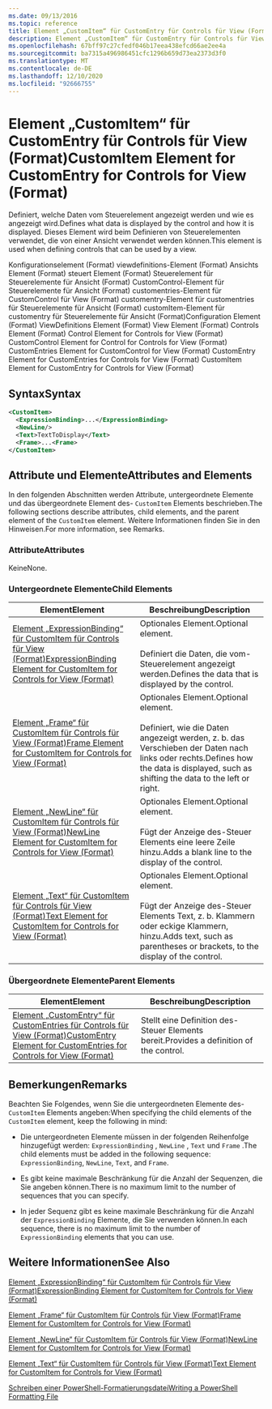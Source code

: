 ```yaml
---
ms.date: 09/13/2016
ms.topic: reference
title: Element „CustomItem“ für CustomEntry für Controls für View (Format)
description: Element „CustomItem“ für CustomEntry für Controls für View (Format)
ms.openlocfilehash: 67bff97c27cfedf046b17eea438efcd66ae2ee4a
ms.sourcegitcommit: ba7315a496986451cfc1296b659d73ea2373d3f0
ms.translationtype: MT
ms.contentlocale: de-DE
ms.lasthandoff: 12/10/2020
ms.locfileid: "92666755"
---
```

# <a name="customitem-element-for-customentry-for-controls-for-view-format"></a><span data-ttu-id="e3ecd-103">Element „CustomItem“ für CustomEntry für Controls für View (Format)</span><span class="sxs-lookup"><span data-stu-id="e3ecd-103">CustomItem Element for CustomEntry for Controls for View (Format)</span></span>

<span data-ttu-id="e3ecd-104">Definiert, welche Daten vom Steuerelement angezeigt werden und wie es angezeigt wird.</span><span class="sxs-lookup"><span data-stu-id="e3ecd-104">Defines what data is displayed by the control and how it is displayed.</span></span> <span data-ttu-id="e3ecd-105">Dieses Element wird beim Definieren von Steuerelementen verwendet, die von einer Ansicht verwendet werden können.</span><span class="sxs-lookup"><span data-stu-id="e3ecd-105">This element is used when defining controls that can be used by a view.</span></span>

<span data-ttu-id="e3ecd-106">Konfigurationselement (Format) viewdefinitions-Element (Format) Ansichts Element (Format) steuert Element (Format) Steuerelement für Steuerelemente für Ansicht (Format) CustomControl-Element für Steuerelemente für Ansicht (Format) customentries-Element für CustomControl für View (Format) customentry-Element für customentries für Steuerelemente für Ansicht (Format) customItem-Element für customentry für Steuerelemente für Ansicht (Format)</span><span class="sxs-lookup"><span data-stu-id="e3ecd-106">Configuration Element (Format) ViewDefinitions Element (Format) View Element (Format) Controls Element (Format) Control Element for Controls for View (Format) CustomControl Element for Control for Controls for View (Format) CustomEntries Element for CustomControl for View (Format) CustomEntry Element for CustomEntries for Controls for View (Format) CustomItem Element for CustomEntry for Controls for View (Format)</span></span>

## <a name="syntax"></a><span data-ttu-id="e3ecd-107">Syntax</span><span class="sxs-lookup"><span data-stu-id="e3ecd-107">Syntax</span></span>

```xml
<CustomItem>
  <ExpressionBinding>...</ExpressionBinding>
  <NewLine/>
  <Text>TextToDisplay</Text>
  <Frame>...<Frame>
</CustomItem>
```

## <a name="attributes-and-elements"></a><span data-ttu-id="e3ecd-108">Attribute und Elemente</span><span class="sxs-lookup"><span data-stu-id="e3ecd-108">Attributes and Elements</span></span>

<span data-ttu-id="e3ecd-109">In den folgenden Abschnitten werden Attribute, untergeordnete Elemente und das übergeordnete Element des- `CustomItem` Elements beschrieben.</span><span class="sxs-lookup"><span data-stu-id="e3ecd-109">The following sections describe attributes, child elements, and the parent element of the `CustomItem` element.</span></span> <span data-ttu-id="e3ecd-110">Weitere Informationen finden Sie in den Hinweisen.</span><span class="sxs-lookup"><span data-stu-id="e3ecd-110">For more information, see Remarks.</span></span>

### <a name="attributes"></a><span data-ttu-id="e3ecd-111">Attribute</span><span class="sxs-lookup"><span data-stu-id="e3ecd-111">Attributes</span></span>

<span data-ttu-id="e3ecd-112">Keine</span><span class="sxs-lookup"><span data-stu-id="e3ecd-112">None.</span></span>

### <a name="child-elements"></a><span data-ttu-id="e3ecd-113">Untergeordnete Elemente</span><span class="sxs-lookup"><span data-stu-id="e3ecd-113">Child Elements</span></span>

|<span data-ttu-id="e3ecd-114">Element</span><span class="sxs-lookup"><span data-stu-id="e3ecd-114">Element</span></span>|<span data-ttu-id="e3ecd-115">Beschreibung</span><span class="sxs-lookup"><span data-stu-id="e3ecd-115">Description</span></span>|
|-------------|-----------------|
|[<span data-ttu-id="e3ecd-116">Element „ExpressionBinding“ für CustomItem für Controls für View (Format)</span><span class="sxs-lookup"><span data-stu-id="e3ecd-116">ExpressionBinding Element for CustomItem for Controls for View (Format)</span></span>](./expressionbinding-element-for-customitem-for-controls-for-view-format.md)|<span data-ttu-id="e3ecd-117">Optionales Element.</span><span class="sxs-lookup"><span data-stu-id="e3ecd-117">Optional element.</span></span><br /><br /> <span data-ttu-id="e3ecd-118">Definiert die Daten, die vom-Steuerelement angezeigt werden.</span><span class="sxs-lookup"><span data-stu-id="e3ecd-118">Defines the data that is displayed by the control.</span></span>|
|[<span data-ttu-id="e3ecd-119">Element „Frame“ für CustomItem für Controls für View (Format)</span><span class="sxs-lookup"><span data-stu-id="e3ecd-119">Frame Element for CustomItem for Controls for View (Format)</span></span>](./frame-element-for-customitem-for-controls-for-view-format.md)|<span data-ttu-id="e3ecd-120">Optionales Element.</span><span class="sxs-lookup"><span data-stu-id="e3ecd-120">Optional element.</span></span><br /><br /> <span data-ttu-id="e3ecd-121">Definiert, wie die Daten angezeigt werden, z. b. das Verschieben der Daten nach links oder rechts.</span><span class="sxs-lookup"><span data-stu-id="e3ecd-121">Defines how the data is displayed, such as shifting the data to the left or right.</span></span>|
|[<span data-ttu-id="e3ecd-122">Element „NewLine“ für CustomItem für Controls für View (Format)</span><span class="sxs-lookup"><span data-stu-id="e3ecd-122">NewLine Element for CustomItem for Controls for View (Format)</span></span>](./newline-element-for-customitem-for-controls-for-view-format.md)|<span data-ttu-id="e3ecd-123">Optionales Element.</span><span class="sxs-lookup"><span data-stu-id="e3ecd-123">Optional element.</span></span><br /><br /> <span data-ttu-id="e3ecd-124">Fügt der Anzeige des-Steuer Elements eine leere Zeile hinzu.</span><span class="sxs-lookup"><span data-stu-id="e3ecd-124">Adds a blank line to the display of the control.</span></span>|
|[<span data-ttu-id="e3ecd-125">Element „Text“ für CustomItem für Controls für View (Format)</span><span class="sxs-lookup"><span data-stu-id="e3ecd-125">Text Element for CustomItem for Controls for View (Format)</span></span>](./text-element-for-customitem-for-controls-for-view-format.md)|<span data-ttu-id="e3ecd-126">Optionales Element.</span><span class="sxs-lookup"><span data-stu-id="e3ecd-126">Optional element.</span></span><br /><br /> <span data-ttu-id="e3ecd-127">Fügt der Anzeige des-Steuer Elements Text, z. b. Klammern oder eckige Klammern, hinzu.</span><span class="sxs-lookup"><span data-stu-id="e3ecd-127">Adds text, such as parentheses or brackets, to the display of the control.</span></span>|

### <a name="parent-elements"></a><span data-ttu-id="e3ecd-128">Übergeordnete Elemente</span><span class="sxs-lookup"><span data-stu-id="e3ecd-128">Parent Elements</span></span>

|<span data-ttu-id="e3ecd-129">Element</span><span class="sxs-lookup"><span data-stu-id="e3ecd-129">Element</span></span>|<span data-ttu-id="e3ecd-130">Beschreibung</span><span class="sxs-lookup"><span data-stu-id="e3ecd-130">Description</span></span>|
|-------------|-----------------|
|[<span data-ttu-id="e3ecd-131">Element „CustomEntry“ für CustomEntries für Controls für View (Format)</span><span class="sxs-lookup"><span data-stu-id="e3ecd-131">CustomEntry Element for CustomEntries for Controls for View (Format)</span></span>](./customentry-element-for-customentries-for-controls-for-view-format.md)|<span data-ttu-id="e3ecd-132">Stellt eine Definition des-Steuer Elements bereit.</span><span class="sxs-lookup"><span data-stu-id="e3ecd-132">Provides a definition of the control.</span></span>|

## <a name="remarks"></a><span data-ttu-id="e3ecd-133">Bemerkungen</span><span class="sxs-lookup"><span data-stu-id="e3ecd-133">Remarks</span></span>

<span data-ttu-id="e3ecd-134">Beachten Sie Folgendes, wenn Sie die untergeordneten Elemente des- `CustomItem` Elements angeben:</span><span class="sxs-lookup"><span data-stu-id="e3ecd-134">When specifying the child elements of the `CustomItem` element, keep the following in mind:</span></span>

- <span data-ttu-id="e3ecd-135">Die untergeordneten Elemente müssen in der folgenden Reihenfolge hinzugefügt werden: `ExpressionBinding` , `NewLine` , `Text` und `Frame` .</span><span class="sxs-lookup"><span data-stu-id="e3ecd-135">The child elements must be added in the following sequence: `ExpressionBinding`, `NewLine`, `Text`, and `Frame`.</span></span>

- <span data-ttu-id="e3ecd-136">Es gibt keine maximale Beschränkung für die Anzahl der Sequenzen, die Sie angeben können.</span><span class="sxs-lookup"><span data-stu-id="e3ecd-136">There is no maximum limit to the number of sequences that you can specify.</span></span>

- <span data-ttu-id="e3ecd-137">In jeder Sequenz gibt es keine maximale Beschränkung für die Anzahl der `ExpressionBinding` Elemente, die Sie verwenden können.</span><span class="sxs-lookup"><span data-stu-id="e3ecd-137">In each sequence, there is no maximum limit to the number of `ExpressionBinding` elements that you can use.</span></span>

## <a name="see-also"></a><span data-ttu-id="e3ecd-138">Weitere Informationen</span><span class="sxs-lookup"><span data-stu-id="e3ecd-138">See Also</span></span>

[<span data-ttu-id="e3ecd-139">Element „ExpressionBinding“ für CustomItem für Controls für View (Format)</span><span class="sxs-lookup"><span data-stu-id="e3ecd-139">ExpressionBinding Element for CustomItem for Controls for View (Format)</span></span>](./expressionbinding-element-for-customitem-for-controls-for-view-format.md)

[<span data-ttu-id="e3ecd-140">Element „Frame“ für CustomItem für Controls für View (Format)</span><span class="sxs-lookup"><span data-stu-id="e3ecd-140">Frame Element for CustomItem for Controls for View (Format)</span></span>](./frame-element-for-customitem-for-controls-for-view-format.md)

[<span data-ttu-id="e3ecd-141">Element „NewLine“ für CustomItem für Controls für View (Format)</span><span class="sxs-lookup"><span data-stu-id="e3ecd-141">NewLine Element for CustomItem for Controls for View (Format)</span></span>](./newline-element-for-customitem-for-controls-for-view-format.md)

[<span data-ttu-id="e3ecd-142">Element „Text“ für CustomItem für Controls für View (Format)</span><span class="sxs-lookup"><span data-stu-id="e3ecd-142">Text Element for CustomItem for Controls for View (Format)</span></span>](./text-element-for-customitem-for-controls-for-view-format.md)

[<span data-ttu-id="e3ecd-143">Schreiben einer PowerShell-Formatierungsdatei</span><span class="sxs-lookup"><span data-stu-id="e3ecd-143">Writing a PowerShell Formatting File</span></span>](./writing-a-powershell-formatting-file.md)
